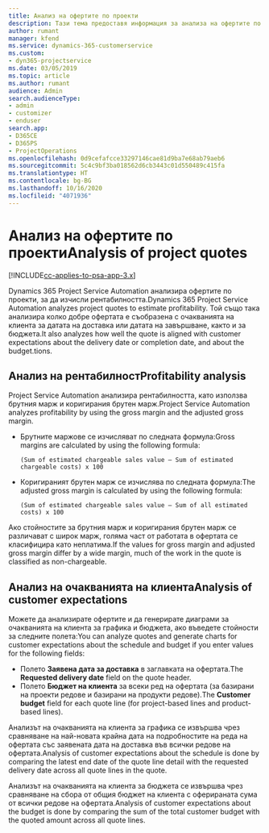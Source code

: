 ```yaml
---
title: Анализ на офертите по проекти
description: Тази тема предоставя информация за анализа на офертите по проекти.
author: rumant
manager: kfend
ms.service: dynamics-365-customerservice
ms.custom:
- dyn365-projectservice
ms.date: 03/05/2019
ms.topic: article
ms.author: rumant
audience: Admin
search.audienceType:
- admin
- customizer
- enduser
search.app:
- D365CE
- D365PS
- ProjectOperations
ms.openlocfilehash: 0d9cefafcce33297146cae81d9ba7e68ab79aeb6
ms.sourcegitcommit: 5c4c9bf3ba018562d6cb3443c01d550489c415fa
ms.translationtype: HT
ms.contentlocale: bg-BG
ms.lasthandoff: 10/16/2020
ms.locfileid: "4071936"
---
```

# <a name="analysis-of-project-quotes"></a><span data-ttu-id="268c6-103">Анализ на офертите по проекти</span><span class="sxs-lookup"><span data-stu-id="268c6-103">Analysis of project quotes</span></span>

[!INCLUDE[cc-applies-to-psa-app-3.x](../includes/cc-applies-to-psa-app-3x.md)]

<span data-ttu-id="268c6-104">Dynamics 365 Project Service Automation анализира офертите по проекти, за да изчисли рентабилността.</span><span class="sxs-lookup"><span data-stu-id="268c6-104">Dynamics 365 Project Service Automation analyzes project quotes to estimate profitability.</span></span> <span data-ttu-id="268c6-105">Той също така анализира колко добре офертата е съобразена с очакванията на клиента за датата на доставка или датата на завършване, както и за бюджета.</span><span class="sxs-lookup"><span data-stu-id="268c6-105">It also analyzes how well the quote is aligned with customer expectations about the delivery date or completion date, and about the budget.tions.</span></span>

## <a name="profitability-analysis"></a><span data-ttu-id="268c6-106">Анализ на рентабилност</span><span class="sxs-lookup"><span data-stu-id="268c6-106">Profitability analysis</span></span>

<span data-ttu-id="268c6-107">Project Service Automation анализира рентабилността, като използва брутния марж и коригирания брутен марж.</span><span class="sxs-lookup"><span data-stu-id="268c6-107">Project Service Automation analyzes profitability by using the gross margin and the adjusted gross margin.</span></span>

- <span data-ttu-id="268c6-108">Брутните маржове се изчисляват по следната формула:</span><span class="sxs-lookup"><span data-stu-id="268c6-108">Gross margins are calculated by using the following formula:</span></span>

  `
    (Sum of estimated chargeable sales value – Sum of estimated chargeable costs) x 100
  `
- <span data-ttu-id="268c6-109">Коригираният брутен марж се изчислява по следната формула:</span><span class="sxs-lookup"><span data-stu-id="268c6-109">The adjusted gross margin is calculated by using the following formula:</span></span>

  `
    (Sum of estimated chargeable sales value – Sum of all estimated costs) x 100
  `

<span data-ttu-id="268c6-110">Ако стойностите за брутния марж и коригирания брутен марж се различават с широк марж, голяма част от работата в офертата се класифицира като неплатима.</span><span class="sxs-lookup"><span data-stu-id="268c6-110">If the values for gross margin and adjusted gross margin differ by a wide margin, much of the work in the quote is classified as non-chargeable.</span></span>

## <a name="analysis-of-customer-expectations"></a><span data-ttu-id="268c6-111">Анализ на очакванията на клиента</span><span class="sxs-lookup"><span data-stu-id="268c6-111">Analysis of customer expectations</span></span>

<span data-ttu-id="268c6-112">Можете да анализирате офертите и да генерирате диаграми за очакванията на клиента за графика и бюджета, ако въведете стойности за следните полета:</span><span class="sxs-lookup"><span data-stu-id="268c6-112">You can analyze quotes and generate charts for customer expectations about the schedule and budget if you enter values for the following fields:</span></span>

- <span data-ttu-id="268c6-113">Полето **Заявена дата за доставка** в заглавката на офертата.</span><span class="sxs-lookup"><span data-stu-id="268c6-113">The **Requested delivery date** field on the quote header.</span></span>
- <span data-ttu-id="268c6-114">Полето **Бюджет на клиента** за всеки ред на офертата (за базирани на проекти редове и базирани на продукти редове).</span><span class="sxs-lookup"><span data-stu-id="268c6-114">The **Customer budget** field for each quote line (for project-based lines and product-based lines).</span></span>

<span data-ttu-id="268c6-115">Анализът на очакванията на клиента за графика се извършва чрез сравняване на най-новата крайна дата на подробностите на реда на офертата със заявената дата на доставка във всички редове на офертата.</span><span class="sxs-lookup"><span data-stu-id="268c6-115">Analysis of customer expectations about the schedule is done by comparing the latest end date of the quote line detail with the requested delivery date across all quote lines in the quote.</span></span>

<span data-ttu-id="268c6-116">Анализът на очакванията на клиента за бюджета се извършва чрез сравняване на сбора от общия бюджет на клиента с оферираната сума от всички редове на офертата.</span><span class="sxs-lookup"><span data-stu-id="268c6-116">Analysis of customer expectations about the budget is done by comparing the sum of the total customer budget with the quoted amount across all quote lines.</span></span>
